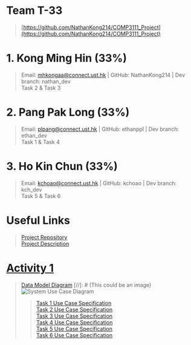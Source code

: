 # Team T-33

> [https://github.com/NathanKong214/COMP3111_Project](https://github.com/NathanKong214/COMP3111_Project)

# 1. Kong Ming Hin (33%)
> Email: mhkongaa@connect.ust.hk | GitHub: NathanKong214 | Dev branch: nathan_dev  
> Task 2 & Task 3

# 2. Pang Pak Long (33%)
> Email: plpang@connect.ust.hk | GitHub: ethanppl | Dev branch: ethan_dev  
> Task 1 & Task 4

# 3. Ho Kin Chun (33%)
> Email: kchoao@connect.ust.hk | GitHub: kchoao | Dev branch:  kch_dev  
> Task 5 & Task 6


# Useful Links

> [Project Repository](https://github.com/NathanKong214/COMP3111_Project/)  
> [Project Description](https://course.cse.ust.hk/comp3111/Project/comp3111_project_s2020.pdf)  

# [Activity 1](https://github.com/NathanKong214/COMP3111_Project/tree/master/Activity1)

> [Data Model Diagram](https://github.com/NathanKong214/COMP3111_Project/tree/master/Activity1/)  [//]: # (This could be an image)
> ![System Use Case Diagram](https://github.com/NathanKong214/COMP3111_Project/tree/master/Activity1/System%20Use%20Case.png)  
>> [Task 1 Use Case Specification](https://github.com/NathanKong214/COMP3111_Project/tree/master/Activity1/)  
>> [Task 2 Use Case Specification](https://github.com/NathanKong214/COMP3111_Project/tree/master/Activity1/Task%202%20Specification.docx)  
>> [Task 3 Use Case Specification](https://github.com/NathanKong214/COMP3111_Project/tree/master/Activity1/Task%203%20Specification.docx)  
>> [Task 4 Use Case Specification](https://github.com/NathanKong214/COMP3111_Project/tree/master/Activity1/)  
>> [Task 5 Use Case Specification](https://github.com/NathanKong214/COMP3111_Project/tree/master/Activity1/)  
>> [Task 6 Use Case Specification](https://github.com/NathanKong214/COMP3111_Project/tree/master/Activity1/)  
